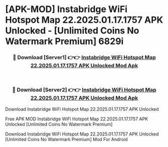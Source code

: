 # [APK-MOD] Instabridge  WiFi Hotspot Map 22.2025.01.17.1757 APK Unlocked - [Unlimited Coins No Watermark Premium] 6829i



<div align="center">
<h3>🔴 Download [Server1] 👉👉 <a href="https://momento.my/?title=Instabridge__WiFi_Hotspot_Map_22.2025.01.17.1757_APK_Unlocked">Instabridge  WiFi Hotspot Map 22.2025.01.17.1757 APK Unlocked Mod Apk</a></h3><br>

<h3>🔴 Download [Server2] 👉👉 <a href="https://momento.my/?title=Instabridge__WiFi_Hotspot_Map_22.2025.01.17.1757_APK_Unlocked">Instabridge  WiFi Hotspot Map 22.2025.01.17.1757 APK Unlocked Mod Apk</a></h3>
</div>



Download Instabridge  WiFi Hotspot Map 22.2025.01.17.1757 APK Unlocked 

Free APK MOD Instabridge  WiFi Hotspot Map 22.2025.01.17.1757 APK Unlocked [Unlimited Coins No Watermark Premium]

Download Instabridge  WiFi Hotspot Map 22.2025.01.17.1757 APK Unlocked [Unlimited Coins No Watermark Premium] Mod For Android
